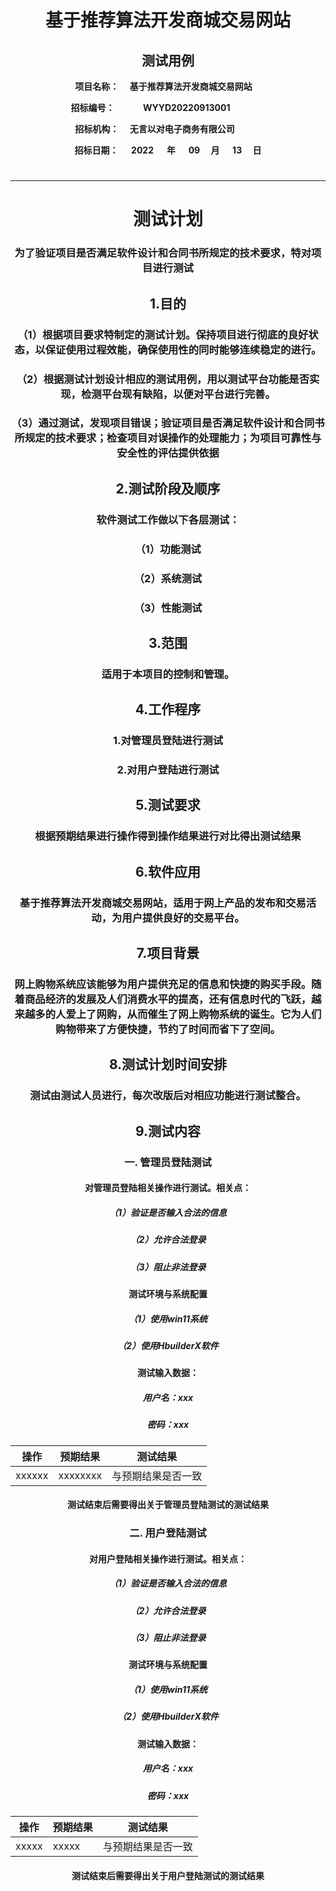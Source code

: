 <center>  

# 基于推荐算法开发商城交易网站
## 测试用例
__项目名称：
&emsp;基于推荐算法开发商城交易网站&emsp;</span>__

**招标编号：
&emsp;&emsp;&emsp;WYYD20220913001&emsp;&emsp;&emsp;&emsp;</span>**

**招标机构：
&emsp;无言以对电子商务有限公司&emsp;&emsp;&emsp;</span>**

**招标日期：
&nbsp;&ensp;&ensp;2022&ensp;&ensp;&ensp;</span>年
&nbsp;&emsp;09&emsp;&nbsp;</span>月
&emsp;&nbsp;13&emsp;&nbsp;</span>日**
#


---


# 测试计划

###  为了验证项目是否满足软件设计和合同书所规定的技术要求，特对项目进行测试
 
##  1.目的
### （1）根据项目要求特制定的测试计划。保持项目进行彻底的良好状态，以保证使用过程效能，确保使用性的同时能够连续稳定的进行。
### （2）根据测试计划设计相应的测试用例，用以测试平台功能是否实现，检测平台现有缺陷，以便对平台进行完善。
### （3）通过测试，发现项目错误；验证项目是否满足软件设计和合同书所规定的技术要求；检查项目对误操作的处理能力；为项目可靠性与安全性的评估提供依据

##  2.测试阶段及顺序
### 软件测试工作做以下各层测试：
### （1）功能测试
### （2）系统测试
### （3）性能测试

##  3.范围
### 适用于本项目的控制和管理。

##  4.工作程序
### 1.对管理员登陆进行测试
### 2.对用户登陆进行测试

##  5.测试要求
### 根据预期结果进行操作得到操作结果进行对比得出测试结果

##  6.软件应用
### 基于推荐算法开发商城交易网站，适用于网上产品的发布和交易活动，为用户提供良好的交易平台。

##  7.项目背景
###   网上购物系统应该能够为用户提供充足的信息和快捷的购买手段。随着商品经济的发展及人们消费水平的提高，还有信息时代的飞跃，越来越多的人爱上了网购，从而催生了网上购物系统的诞生。它为人们购物带来了方便快捷，节约了时间而省下了空间。

##  8.测试计划时间安排
### 测试由测试人员进行，每次改版后对相应功能进行测试整合。

##  9.测试内容<br>
### 一. 管理员登陆测试<br>
#### 对管理员登陆相关操作进行测试。相关点：<br>
##### （1）验证是否输入合法的信息<br>
##### （2）允许合法登录<br>
##### （3）阻止非法登录<br>
#### 测试环境与系统配置<br>
##### （1）使用win11系统<br>
##### （2）使用HbuilderX软件<br>
#### 测试输入数据：
##### 用户名：xxx
##### 密码：xxx

| 操作                         | 预期结果                                                                              | 测试结果    |
|----------------------------|-----------------------------------------------------------------------------------|---------|
| xxxxxx  | xxxxxxxx | 与预期结果是否一致 |

#### 测试结束后需要得出关于管理员登陆测试的测试结果<br>
### 二. 用户登陆测试<br>
#### 对用户登陆相关操作进行测试。相关点：<br>
##### （1）验证是否输入合法的信息<br>
##### （2）允许合法登录<br>
##### （3）阻止非法登录<br>
#### 测试环境与系统配置<br>
##### （1）使用win11系统<br>
##### （2）使用HbuilderX软件<br>
#### 测试输入数据：
##### 用户名：xxx
##### 密码：xxx


| 操作                         | 预期结果                                                                              | 测试结果    |
|----------------------------|-----------------------------------------------------------------------------------|---------|
| xxxxx  |  xxxxx| 与预期结果是否一致 |

#### 测试结束后需要得出关于用户登陆测试的测试结果<br>
